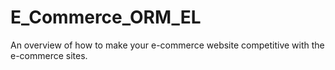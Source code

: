 # E_Commerce_ORM_EL
An overview of how to make your e-commerce website competitive with the e-commerce sites.
